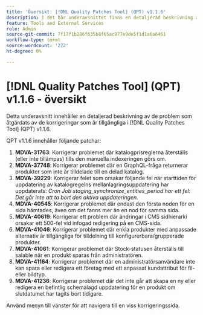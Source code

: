```yaml
---
title: 'Översikt: [!DNL Quality Patches Tool] (QPT) v1.1.6'
description: I det här underavsnittet finns en detaljerad beskrivning av de problem som åtgärdats av de korrigeringar som finns i  [!DNL Quality Patches Tool] (QPT) v1.1.6.
feature: Tools and External Services
role: Admin
source-git-commit: 7f17f1b286f635b8f65ac877e9de5f1d1a6a6461
workflow-type: tm+mt
source-wordcount: '272'
ht-degree: 0%

---
```


# [!DNL Quality Patches Tool] (QPT) v1.1.6 - översikt

Detta underavsnitt innehåller en detaljerad beskrivning av de problem som åtgärdats av de korrigeringar som är tillgängliga i [!DNL Quality Patches Tool] (QPT) v1.1.6.

QPT v1.1.6 innehåller följande patchar:

1. **MDVA-31763**: Korrigerar problemet där katalogprisreglerna återställs (eller inte tillämpas) tills den manuella indexeringen görs om.
1. **MDVA-37748**: Korrigerar problemet där en GraphQL-fråga returnerar produkter som inte är tilldelade till en delad katalog.
1. **MDVA-39229**: Korrigerar felet som orsakar följande fel när starttiden för uppdatering av katalogregelns mellanlagringsuppdatering har uppdaterats: *Cron Job staging_synchronize_entities_period har ett fel: Det går inte att ta bort den aktiva uppdateringen.*
1. **MDVA-40545**: Korrigerar problemet där endast den första noden för en sida hämtades, även om det fanns mer än en nod för samma sida.
1. **MDVA-40619**: Korrigerar ett problem där ändringar i CMS sidhierarki orsakar ett 500-fel vid infogad redigering på en CMS-sida.
1. **MDVA-41046**: Korrigerar problemet där enkla produkter med anpassade alternativ är tillgängliga för tilldelning till konfigurerbara/grupperade produkter.
1. **MDVA-41061**: Korrigerar problemet där Stock-statusen återställs till salable när en produkt sparas från administratören.
1. **MDVA-41164**: Korrigerar problemet där en administratörsanvändare inte kan spara eller redigera ett företag med ett anpassat kundattribut för fil- eller bildtyp.
1. **MDVA-41236**: Korrigerar problemet där det inte går att skapa en ny eller redigera en befintlig schemalagd uppdatering för en produkt om slutdatumet har tagits bort tidigare.

Använd menyn till vänster för att navigera till en viss korrigeringssida.
